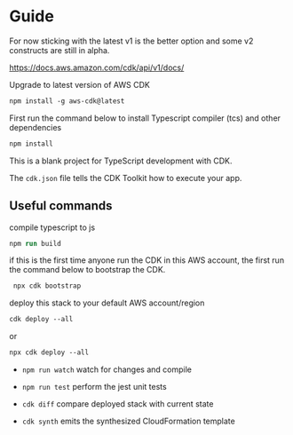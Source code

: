 # Guide
For now sticking with the latest v1 is the better option and some v2 constructs are still in alpha.

https://docs.aws.amazon.com/cdk/api/v1/docs/

Upgrade to latest version of AWS CDK
``` ps
npm install -g aws-cdk@latest
```

First run the command below to install Typescript compiler (tcs) and other dependencies
``` ps
npm install
```

This is a blank project for TypeScript development with CDK.

The `cdk.json` file tells the CDK Toolkit how to execute your app.

## Useful commands

compile typescript to js
 ``` ps
 npm run build
 ```

 if this is the first time anyone run the CDK in this AWS account, the first run the command below to bootstrap the CDK.
``` ps
 npx cdk bootstrap
 ```
 
 deploy this stack to your default AWS account/region
 ``` ps
 cdk deploy --all
 ```
 or
 ``` ps
 npx cdk deploy --all
 ```

 * `npm run watch`   watch for changes and compile
 * `npm run test`    perform the jest unit tests
 
 * `cdk diff`        compare deployed stack with current state
 * `cdk synth`       emits the synthesized CloudFormation template
